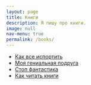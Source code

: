 ```yaml
---
layout: page
title: Книги
description: Я пишу про книги.
image: null
nav-menu: true
permalink: /books/
---
```


* [Как все испортить](2020-11-24-kak-vse-isportit.md)
* [Моя гениальная подруга](2020-11-23-my-brilliant-friend.md)
* [Стоп фантастика](2020-11-22-stop-fantastika.md)
* [Как читать книги](2020-11-20-kak-chitat-knigi.md)

